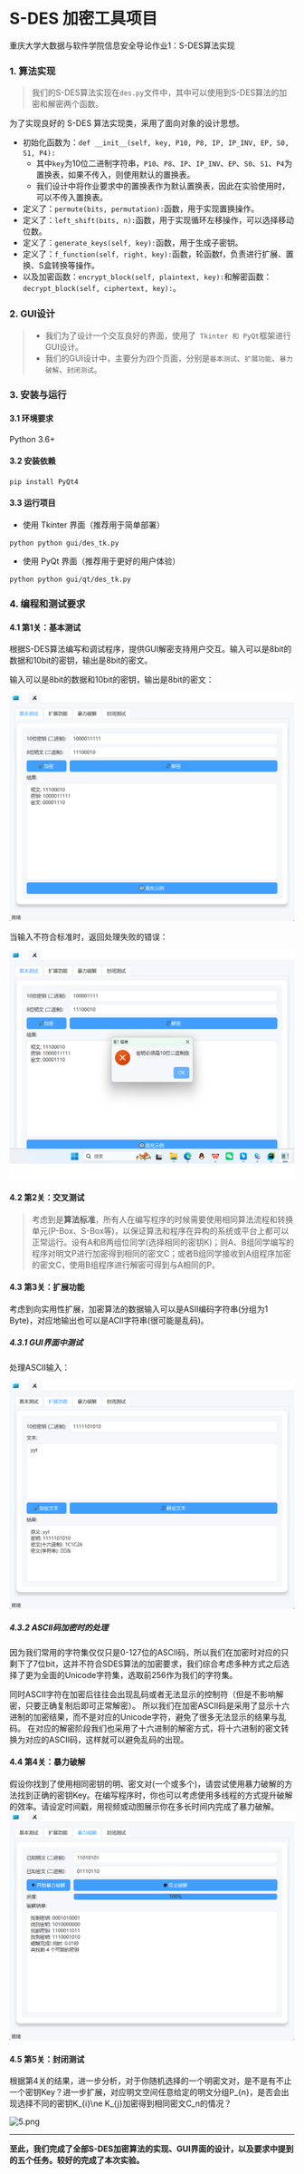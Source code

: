 # S-DES 加密工具项目
重庆大学大数据与软件学院信息安全导论作业1：S-DES算法实现

### 1. 算法实现

> 我们的S-DES算法实现在`des.py`文件中，其中可以使用到S-DES算法的加密和解密两个函数。 

为了实现良好的 S-DES 算法实现类，采用了面向对象的设计思想。

- 初始化函数为：`def __init__(self, key, P10, P8, IP, IP_INV, EP, S0, S1, P4):`
  - 其中`key`为10位二进制字符串，`P10`、`P8`、`IP`、`IP_INV`、`EP`、`S0`、`S1`、`P4`为置换表，如果不传入，则使用默认的置换表。
  - 我们设计中将作业要求中的置换表作为默认置换表，因此在实验使用时，可以不传入置换表。
- 定义了：`permute(bits, permutation):`函数，用于实现置换操作。
- 定义了：`left_shift(bits, n):`函数，用于实现循环左移操作，可以选择移动位数。
- 定义了：`generate_keys(self, key):`函数，用于生成子密钥。
- 定义了：`f_function(self, right, key):`函数，轮函数f，负责进行扩展、置换、S盒转换等操作。
- 以及加密函数：`encrypt_block(self, plaintext, key):`和解密函数：`decrypt_block(self, ciphertext, key):`。 


### 2. GUI设计
> - 我们为了设计一个交互良好的界面，使用了` Tkinter 和 PyQt`框架进行GUI设计。
> - 我们的GUI设计中，主要分为四个页面，分别是`基本测试`、`扩展功能`、`暴力破解`、`封闭测试`。


### 3. 安装与运行

#### 3.1 环境要求
Python 3.6+

#### 3.2 安装依赖

```shell
pip install PyQt4
```

#### 3.3 运行项目

- 使用 Tkinter 界面（推荐用于简单部署）
```shell
python python gui/des_tk.py
```

- 使用 PyQt 界面（推荐用于更好的用户体验）
```shell
python python gui/qt/des_tk.py
```

### 4. 编程和测试要求

#### 4.1 第1关：基本测试

根据S-DES算法编写和调试程序，提供GUI解密支持用户交互。输入可以是8bit的数据和10bit的密钥，输出是8bit的密文。

输入可以是8bit的数据和10bit的密钥，输出是8bit的密文：

![1](./gui/picture/1.png)

当输入不符合标准时，返回处理失败的错误：

![2](./gui/picture/2.png)



#### 4.2 第2关：交叉测试

> 考虑到是**算法标准**，所有人在编写程序的时候需要使用相同算法流程和转换单元(P-Box、S-Box等)，以保证算法和程序在异构的系统或平台上都可以正常运行。设有A和B两组位同学(选择相同的密钥K)；则A、B组同学编写的程序对明文P进行加密得到相同的密文C；或者B组同学接收到A组程序加密的密文C，使用B组程序进行解密可得到与A相同的P。
> 

#### 4.3 第3关：扩展功能

考虑到向实用性扩展，加密算法的数据输入可以是ASII编码字符串(分组为1 Byte)，对应地输出也可以是ACII字符串(很可能是乱码)。

##### 4.3.1 GUI界面中测试

处理ASCII输入：

![3](./gui/picture/3.png)

##### 4.3.2 ASCII码加密时的处理

因为我们常用的字符集仅仅只是0-127位的ASCII码，所以我们在加密时对应的只剩下了7位bit，这并不符合SDES算法的加密要求，我们综合考虑多种方式之后选择了更为全面的Unicode字符集，选取前256作为我们的字符集。

同时ASCII字符在加密后往往会出现乱码或者无法显示的控制符（但是不影响解密，只要正确复制后即可正常解密）。
所以我们在加密ASCII码是采用了显示十六进制的加密结果，而不是对应的Unicode字符，避免了很多无法显示的结果与乱码。
在对应的解密阶段我们也采用了十六进制的解密方式，将十六进制的密文转换为对应的ASCII码，这样就可以避免乱码的出现。

#### 4.4 第4关：暴力破解

假设你找到了使用相同密钥的明、密文对(一个或多个)，请尝试使用暴力破解的方法找到正确的密钥Key。在编写程序时，你也可以考虑使用多线程的方式提升破解的效率。请设定时间戳，用视频或动图展示你在多长时间内完成了暴力破解。
![4](./gui/picture/4.png)

#### 4.5 第5关：封闭测试

根据第4关的结果，进一步分析，对于你随机选择的一个明密文对，是不是有不止一个密钥Key？进一步扩展，对应明文空间任意给定的明文分组P_{n}，是否会出现选择不同的密钥K_{i}\ne K_{j}加密得到相同密文C_n的情况？

![5.png](D:\yyyyyt\Documents\学习\大三上\信安导论\gui\qt\5.png)

---
**至此，我们完成了全部S-DES加密算法的实现、GUI界面的设计，以及要求中提到的五个任务。较好的完成了本次实验。**
